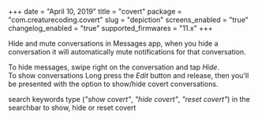 +++
date = "April 10, 2019"
title = "covert"
package = "com.creaturecoding.covert"
slug = "depiction"
screens_enabled = "true"
changelog_enabled = "true"
supported_firmwares = "11.x"
+++

Hide and mute conversations in Messages app, when you hide a conversation it will automatically mute notifications for that conversation.  

To hide messages,  swipe right on the conversation and tap _Hide_.  
To show conversations Long press the _Edit_ button and release, then you'll be presented with the option to show/hide covert conversations.

search keywords type (_"show covert"_, _"hide covert"_, _"reset covert"_) in the searchbar to show, hide or reset covert